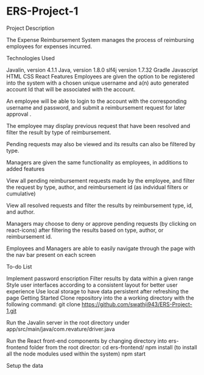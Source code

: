 # ERS-Project-1

Project Description

The Expense Reimbursement System manages the process of reimbursing employees for expenses incurred.

Technologies Used

Javalin, version 4.1.1
Java, version 1.8.0
slf4j version 1.7.32
Gradle
Javascript
HTML
CSS
React
Features
Employees are given the option to be registered into the system with a chosen unique username and a(n) auto generated account Id that will be associated with the account.

An employee will be able to login to the account with the corresponding username and password, and submit a reimbursement request for later approval .

The employee may display previous request that have been resolved and filter the result by type of reimbursement.

Pending requests may also be viewed and its results can also be filtered by type.

Managers are given the same functionality as employees, in additions to added features

View all pending reimbursement requests made by the employee, and filter the request by type, author, and reimbursement id (as indvidual filters or cumulative)

View all resolved requests and filter the results by reimbursement type, id, and author.

Managers may choose to deny or approve pending requests (by clicking on react-icons) after filtering the results based on type, author, or reimbursement id.

Employees and Managers are able to easily navigate through the page with the nav bar present on each screen

To-do List

Implement password enscription
Filter results by data within a given range
Style user interfaces according to a consistent layout for better user experience
Use local storage to have data persistent after refreshing the page
Getting Started
Clone repository into the a working directory with the following command: git clone https://github.com/swathij943/ERS-Project-1.git

Run the Javalin server in the root directory under app/src/main/java/com.revature/driver.java

Run the React front-end components by changing directory into ers-frontend folder from the root director: cd ers-frontend/ npm install (to install all the node modules used within the system) npm start

Setup the data
